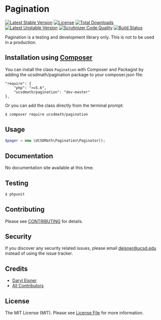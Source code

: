 # Pagination[![Latest Stable Version](https://poser.pugx.org/ucsdmath/Pagination/v/stable)](https://packagist.org/packages/ucsdmath/Pagination)[![License](https://poser.pugx.org/ucsdmath/Pagination/license)](https://packagist.org/packages/ucsdmath/Pagination)[![Total Downloads](https://poser.pugx.org/ucsdmath/Pagination/downloads)](https://packagist.org/packages/ucsdmath/Pagination)[![Latest Unstable Version](https://poser.pugx.org/ucsdmath/Pagination/v/unstable)](https://packagist.org/packages/ucsdmath/Pagination)[![Scrutinizer Code Quality](https://scrutinizer-ci.com/g/ucsdmath/Pagination/badges/quality-score.png?b=master)](https://scrutinizer-ci.com/g/ucsdmath/Pagination/?branch=master)[![Build Status](https://scrutinizer-ci.com/g/ucsdmath/Pagination/badges/build.png?b=master)](https://scrutinizer-ci.com/g/ucsdmath/Pagination/code-structure/master)Pagination is a testing and development library only. This is not to be used in a production.## Installation using [Composer](http://getcomposer.org/)You can install the class ```Pagination``` with Composer and Packagist byadding the ucsdmath/pagination package to your composer.json file:```"require": {    "php": ">=5.6",    "ucsdmath/pagination": "dev-master"},```Or you can add the class directly from the terminal prompt:```bash$ composer require ucsdmath/pagination```## Usage``` php$pager = new \UCSDMath\Pagination\Paginator();```## DocumentationNo documentation site available at this time.<!-- [Check out the documentation](http://math.ucsd.edu/~deisner/documentation/Pagination/) -->## Testing``` bash$ phpunit```## ContributingPlease see [CONTRIBUTING](CONTRIBUTING.md) for details.## SecurityIf you discover any security related issues, please email deisner@ucsd.edu instead of using the issue tracker.## Credits- [Daryl Eisner](https://github.com/UCSDMath)- [All Contributors](../../contributors)## LicenseThe MIT License (MIT). Please see [License File](LICENSE) for more information.